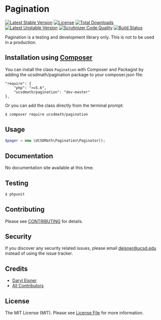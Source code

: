 # Pagination[![Latest Stable Version](https://poser.pugx.org/ucsdmath/Pagination/v/stable)](https://packagist.org/packages/ucsdmath/Pagination)[![License](https://poser.pugx.org/ucsdmath/Pagination/license)](https://packagist.org/packages/ucsdmath/Pagination)[![Total Downloads](https://poser.pugx.org/ucsdmath/Pagination/downloads)](https://packagist.org/packages/ucsdmath/Pagination)[![Latest Unstable Version](https://poser.pugx.org/ucsdmath/Pagination/v/unstable)](https://packagist.org/packages/ucsdmath/Pagination)[![Scrutinizer Code Quality](https://scrutinizer-ci.com/g/ucsdmath/Pagination/badges/quality-score.png?b=master)](https://scrutinizer-ci.com/g/ucsdmath/Pagination/?branch=master)[![Build Status](https://scrutinizer-ci.com/g/ucsdmath/Pagination/badges/build.png?b=master)](https://scrutinizer-ci.com/g/ucsdmath/Pagination/code-structure/master)Pagination is a testing and development library only. This is not to be used in a production.## Installation using [Composer](http://getcomposer.org/)You can install the class ```Pagination``` with Composer and Packagist byadding the ucsdmath/pagination package to your composer.json file:```"require": {    "php": ">=5.6",    "ucsdmath/pagination": "dev-master"},```Or you can add the class directly from the terminal prompt:```bash$ composer require ucsdmath/pagination```## Usage``` php$pager = new \UCSDMath\Pagination\Paginator();```## DocumentationNo documentation site available at this time.<!-- [Check out the documentation](http://math.ucsd.edu/~deisner/documentation/Pagination/) -->## Testing``` bash$ phpunit```## ContributingPlease see [CONTRIBUTING](CONTRIBUTING.md) for details.## SecurityIf you discover any security related issues, please email deisner@ucsd.edu instead of using the issue tracker.## Credits- [Daryl Eisner](https://github.com/UCSDMath)- [All Contributors](../../contributors)## LicenseThe MIT License (MIT). Please see [License File](LICENSE) for more information.